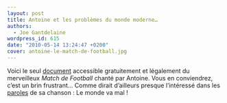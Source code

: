 ```yaml
---
layout: post
title: Antoine et les problèmes du monde moderne…
authors:
  - Joe Gantdelaine
wordpress_id: 615
date: "2010-05-14 13:24:47 +0200"
cover: antoine-le-match-de-football.jpg
---
```


Voici le seul [document][1] accessible gratuitement et légalement du merveilleux
_Match de Football_ chanté par Antoine. Vous en conviendrez, c’est un brin
frustrant… Comme dirait d’ailleurs presque l’intéressé dans les [paroles][2] de
sa chanson : Le monde va mal !

[1]: https://www.ina.fr/video/I00014921/antoine-le-match-de-football-video.html
[2]:
  http://www.parolesmania.com/paroles_antoine_13029/paroles_le_match_de_football_967757.html
